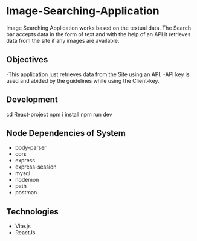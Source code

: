 # Image-Searching-Application
Image Searching Application works based on the textual data. The Search bar accepts data in the form of text and with the help of an API it  retrieves data from the site if any images are available. 

## Objectives
 -This application just retrieves data from the Site using an API.
 -API key is used and abided by the guidelines while using the Client-key. 

## Development
cd React-project
npm i install
npm run dev

## Node Dependencies of System

- body-parser
- cors
- express
- express-session
- mysql
- nodemon
- path
- postman

## Technologies
- Vite.js
- ReactJs
